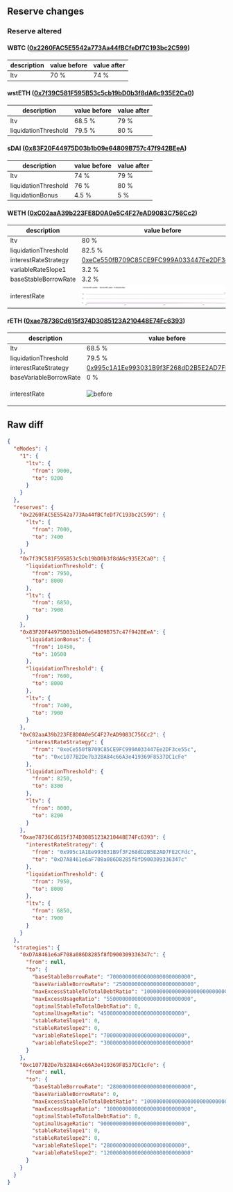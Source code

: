 ## Reserve changes

### Reserve altered

#### WBTC ([0x2260FAC5E5542a773Aa44fBCfeDf7C193bc2C599](https://etherscan.io/address/0x2260FAC5E5542a773Aa44fBCfeDf7C193bc2C599))

| description | value before | value after |
| --- | --- | --- |
| ltv | 70 % | 74 % |


#### wstETH ([0x7f39C581F595B53c5cb19bD0b3f8dA6c935E2Ca0](https://etherscan.io/address/0x7f39C581F595B53c5cb19bD0b3f8dA6c935E2Ca0))

| description | value before | value after |
| --- | --- | --- |
| ltv | 68.5 % | 79 % |
| liquidationThreshold | 79.5 % | 80 % |


#### sDAI ([0x83F20F44975D03b1b09e64809B757c47f942BEeA](https://etherscan.io/address/0x83F20F44975D03b1b09e64809B757c47f942BEeA))

| description | value before | value after |
| --- | --- | --- |
| ltv | 74 % | 79 % |
| liquidationThreshold | 76 % | 80 % |
| liquidationBonus | 4.5 % | 5 % |


#### WETH ([0xC02aaA39b223FE8D0A0e5C4F27eAD9083C756Cc2](https://etherscan.io/address/0xC02aaA39b223FE8D0A0e5C4F27eAD9083C756Cc2))

| description | value before | value after |
| --- | --- | --- |
| ltv | 80 % | 82 % |
| liquidationThreshold | 82.5 % | 83 % |
| interestRateStrategy | [0xeCe550fB709C85CE9FC999A033447Ee2DF3ce55c](https://etherscan.io/address/0xeCe550fB709C85CE9FC999A033447Ee2DF3ce55c) | [0xc1077B2De7b328A84c66A3e419369F8537DC1cFe](https://etherscan.io/address/0xc1077B2De7b328A84c66A3e419369F8537DC1cFe) |
| variableRateSlope1 | 3.2 % | 2.8 % |
| baseStableBorrowRate | 3.2 % | 2.8 % |
| interestRate | ![before](/.assets/61be101b8ceef628882efea5ee82d7aa10ce1fcd.svg) | ![after](/.assets/6e27e9d2a0ec65065fcbdf998cff3160985c4f08.svg) |

#### rETH ([0xae78736Cd615f374D3085123A210448E74Fc6393](https://etherscan.io/address/0xae78736Cd615f374D3085123A210448E74Fc6393))

| description | value before | value after |
| --- | --- | --- |
| ltv | 68.5 % | 79 % |
| liquidationThreshold | 79.5 % | 80 % |
| interestRateStrategy | [0x995c1A1Ee993031B9f3F268dD2B5E2AD7FE2CFdc](https://etherscan.io/address/0x995c1A1Ee993031B9f3F268dD2B5E2AD7FE2CFdc) | [0xD7A8461e6aF708a086D8285f8fD900309336347c](https://etherscan.io/address/0xD7A8461e6aF708a086D8285f8fD900309336347c) |
| baseVariableBorrowRate | 0 % | 0.25 % |
| interestRate | ![before](/.assets/b092ae756c2e4a62477e7558d139088069f992d2.svg) | ![after](/.assets/8c853a82ea39b1d52b07b3da6b8b3386e4819456.svg) |

## Raw diff

```json
{
  "eModes": {
    "1": {
      "ltv": {
        "from": 9000,
        "to": 9200
      }
    }
  },
  "reserves": {
    "0x2260FAC5E5542a773Aa44fBCfeDf7C193bc2C599": {
      "ltv": {
        "from": 7000,
        "to": 7400
      }
    },
    "0x7f39C581F595B53c5cb19bD0b3f8dA6c935E2Ca0": {
      "liquidationThreshold": {
        "from": 7950,
        "to": 8000
      },
      "ltv": {
        "from": 6850,
        "to": 7900
      }
    },
    "0x83F20F44975D03b1b09e64809B757c47f942BEeA": {
      "liquidationBonus": {
        "from": 10450,
        "to": 10500
      },
      "liquidationThreshold": {
        "from": 7600,
        "to": 8000
      },
      "ltv": {
        "from": 7400,
        "to": 7900
      }
    },
    "0xC02aaA39b223FE8D0A0e5C4F27eAD9083C756Cc2": {
      "interestRateStrategy": {
        "from": "0xeCe550fB709C85CE9FC999A033447Ee2DF3ce55c",
        "to": "0xc1077B2De7b328A84c66A3e419369F8537DC1cFe"
      },
      "liquidationThreshold": {
        "from": 8250,
        "to": 8300
      },
      "ltv": {
        "from": 8000,
        "to": 8200
      }
    },
    "0xae78736Cd615f374D3085123A210448E74Fc6393": {
      "interestRateStrategy": {
        "from": "0x995c1A1Ee993031B9f3F268dD2B5E2AD7FE2CFdc",
        "to": "0xD7A8461e6aF708a086D8285f8fD900309336347c"
      },
      "liquidationThreshold": {
        "from": 7950,
        "to": 8000
      },
      "ltv": {
        "from": 6850,
        "to": 7900
      }
    }
  },
  "strategies": {
    "0xD7A8461e6aF708a086D8285f8fD900309336347c": {
      "from": null,
      "to": {
        "baseStableBorrowRate": "70000000000000000000000000",
        "baseVariableBorrowRate": "2500000000000000000000000",
        "maxExcessStableToTotalDebtRatio": "1000000000000000000000000000",
        "maxExcessUsageRatio": "550000000000000000000000000",
        "optimalStableToTotalDebtRatio": 0,
        "optimalUsageRatio": "450000000000000000000000000",
        "stableRateSlope1": 0,
        "stableRateSlope2": 0,
        "variableRateSlope1": "70000000000000000000000000",
        "variableRateSlope2": "3000000000000000000000000000"
      }
    },
    "0xc1077B2De7b328A84c66A3e419369F8537DC1cFe": {
      "from": null,
      "to": {
        "baseStableBorrowRate": "28000000000000000000000000",
        "baseVariableBorrowRate": 0,
        "maxExcessStableToTotalDebtRatio": "1000000000000000000000000000",
        "maxExcessUsageRatio": "100000000000000000000000000",
        "optimalStableToTotalDebtRatio": 0,
        "optimalUsageRatio": "900000000000000000000000000",
        "stableRateSlope1": 0,
        "stableRateSlope2": 0,
        "variableRateSlope1": "28000000000000000000000000",
        "variableRateSlope2": "1200000000000000000000000000"
      }
    }
  }
}
```